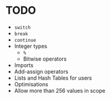 # TODO
* `switch`
* `break`
* `continue`
* Integer types
  * `%`
  * Bitwise operators
* Imports
* Add-assign operators
* Lists and Hash Tables for users
* Optimisations
* Allow more than 256 values in scope
